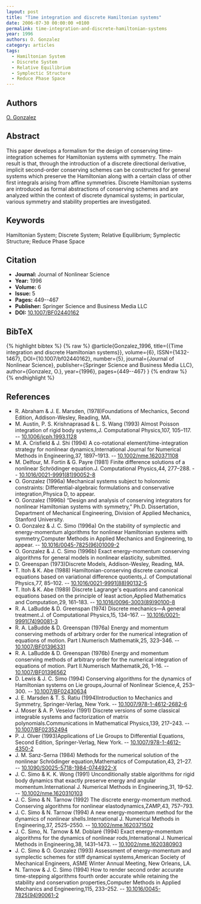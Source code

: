 ```yaml
---
layout: post
title: "Time integration and discrete Hamiltonian systems"
date: 2006-07-30 00:00:00 +0100
permalink: time-integration-and-discrete-hamiltonian-systems
year: 1996
authors: O. Gonzalez
category: articles
tags:
  - Hamiltonian System
  - Discrete System
  - Relative Equilibrium
  - Symplectic Structure
  - Reduce Phase Space
---
```

 
## Authors
[O. Gonzalez](authors/o-gonzalez)
 
## Abstract
This paper develops a formalism for the design of conserving time-integration schemes for Hamiltonian systems with symmetry. The main result is that, through the introduction of a discrete directional derivative, implicit second-order conserving schemes can be constructed for general systems which preserve the Hamiltonian along with a certain class of other first integrals arising from affine symmetries. Discrete Hamiltonian systems are introduced as formal abstractions of conserving schemes and are analyzed within the context of discrete dynamical systems; in particular, various symmetry and stability properties are investigated.
 
## Keywords
Hamiltonian System; Discrete System; Relative Equilibrium; Symplectic Structure; Reduce Phase Space
 
## Citation
- **Journal:** Journal of Nonlinear Science
- **Year:** 1996
- **Volume:** 6
- **Issue:** 5
- **Pages:** 449--467
- **Publisher:** Springer Science and Business Media LLC
- **DOI:** [10.1007/BF02440162](https://doi.org/10.1007/BF02440162)
 
## BibTeX
{% highlight bibtex %}
{% raw %}
@article{Gonzalez_1996,
  title={{Time integration and discrete Hamiltonian systems}},
  volume={6},
  ISSN={1432-1467},
  DOI={10.1007/bf02440162},
  number={5},
  journal={Journal of Nonlinear Science},
  publisher={Springer Science and Business Media LLC},
  author={Gonzalez, O.},
  year={1996},
  pages={449--467}
}
{% endraw %}
{% endhighlight %}
 
## References
- R. Abraham & J. E. Marsden, (1978)Foundations of Mechanics, Second Edition, Addison-Wesley, Reading, MA.
- M. Austin, P. S. Krishnaprasad & L. S. Wang (1993) Almost Poisson integration of rigid body systems,J. Computational Physics,107, 105–117. -- [10.1006/jcph.1993.1128](https://doi.org/10.1006/jcph.1993.1128)
- M. A. Crisfield & J. Shi (1994) A co-rotational element/time-integration strategy for nonlinear dynamics,International Journal for Numerical Methods in Engineering,37, 1897–1913. -- [10.1002/nme.1620371108](https://doi.org/10.1002/nme.1620371108)
- M. Delfour, M. Fortin & G. Payre (1981) Finite difference solutions of a nonlinear Schrödinger equation.J. Computational Physics,44, 277–288. -- [10.1016/0021-9991(81)90052-8](https://doi.org/10.1016/0021-9991(81)90052-8)
- O. Gonzalez (1996a) Mechanical systems subject to holonomic constraints: Differential-algebraic formulations and conservative integration,Physica D, to appear.
- O. Gonzalez (1996b) “Design and analysis of conserving integrators for nonlinear Hamiltonian systems with symmetry,” Ph.D. Dissertation, Department of Mechanical Engineering, Division of Applied Mechanics, Stanford University.
- O. Gonzalez & J. C. Simo (1996a) On the stability of symplectic and energy-momentum algorithms for nonlinear Hamiltonian systems with symmetry,Computer Methods in Applied Mechanics and Engineering, to appear. -- [10.1016/0045-7825(96)01009-2](https://doi.org/10.1016/0045-7825(96)01009-2)
- O. Gonzalez & J. C. Simo (1996b) Exact energy-momentum conserving algorithms for general models in nonlinear elasticity, submitted.
- D. Greenspan (1973)Discrete Models, Addison-Wesley, Reading, MA.
- T. Itoh & K. Abe (1988) Hamiltonian-conserving discrete canonical equations based on variational difference quotients,J. of Computational Physics,77, 85–102. -- [10.1016/0021-9991(88)90132-5](https://doi.org/10.1016/0021-9991(88)90132-5)
- T. Itoh & K. Abe (1989) Discrete Lagrange's equations and canonical equations based on the principle of least action,Applied Mathematics and Computation,29, 161–183. -- [10.1016/0096-3003(89)90100-8](https://doi.org/10.1016/0096-3003(89)90100-8)
- R. A. LaBudde & D. Greenspan (1974) Discrete mechanics—A general treatment.J. of Computational Physics,15, 134–167. -- [10.1016/0021-9991(74)90081-3](https://doi.org/10.1016/0021-9991(74)90081-3)
- R. A. LaBudde & D. Greenspan (1976a) Energy and momentum conserving methods of arbitrary order for the numerical integration of equations of motion. Part I.Numerisch Mathematik,25, 323–346. -- [10.1007/BF01396331](https://doi.org/10.1007/BF01396331)
- R. A. LaBudde & D. Greenspan (1976b) Energy and momentum conserving methods of arbitrary order for the numerical integration of equations of motion. Part II.Numerisch Mathematik,26, 1–16. -- [10.1007/BF01396562](https://doi.org/10.1007/BF01396562)
- D. Lewis & J. C. Simo (1994) Conserving algorithms for the dynamics of Hamiltonian systems on Lie groups,Journal of Nonlinear Science,4, 253–300. -- [10.1007/BF02430634](https://doi.org/10.1007/BF02430634)
- J. E. Marsden & T. S. Ratiu (1994)Introduction to Mechanics and Symmetry, Springer-Verlag, New York. -- [10.1007/978-1-4612-2682-6](https://doi.org/10.1007/978-1-4612-2682-6)
- J. Moser & A. P. Veselov (1991) Discrete versions of some classical integrable systems and factorization of matrix polynomials.Communications in Mathematical Physics,139, 217–243. -- [10.1007/BF02352494](https://doi.org/10.1007/BF02352494)
- P. J. Olver (1993)Applications of Lie Groups to Differential Equations, Second Edition, Springer-Verlag, New York. -- [10.1007/978-1-4612-4350-2](https://doi.org/10.1007/978-1-4612-4350-2)
- J. M. Sanz-Serna (1984) Methods for the numerical solution of the nonlinear Schrödinger equation,Mathematics of Computation,43, 21–27. -- [10.1090/S0025-5718-1984-0744922-X](https://doi.org/10.1090/S0025-5718-1984-0744922-X)
- J. C. Simo & K. K. Wong (1991) Unconditionally stable algorithms for rigid body dynamics that exactly preserve energy and angular momentum.International J. Numerical Methods in Engineering,31, 19–52. -- [10.1002/nme.1620310103](https://doi.org/10.1002/nme.1620310103)
- J. C. Simo & N. Tarnow (1992) The discrete energy-momentum method. Conserving algorithms for nonlinear elastodynamics,ZAMP,43, 757–793.
- J. C. Simo & N. Tarnow (1994) A new energy-momentum method for the dynamics of nonlinear shells.International J. Numerical Methods in Engineering,37, 2525–2550. -- [10.1002/nme.1620371502](https://doi.org/10.1002/nme.1620371502)
- J. C. Simo, N. Tarnow & M. Doblaré (1994) Exact energy-momentum algorithms for the dynamics of nonlinear rods,International J. Numerical Methods in Engineering,38, 1431–1473. -- [10.1002/nme.1620380903](https://doi.org/10.1002/nme.1620380903)
- J. C. Simo & O. Gonzalez (1993) Assessment of energy-momentum and symplectic schemes for stiff dynamical systems,American Society of Mechanical Engineers, ASME Winter Annual Meeting, New Orleans, LA.
- N. Tarnow & J. C. Simo (1994) How to render second order accurate time-stepping algorithms fourth order accurate while retaining the stability and conservation properties,Computer Methods in Applied Mechanics and Engineering,115, 233–252. -- [10.1016/0045-7825(94)90061-2](https://doi.org/10.1016/0045-7825(94)90061-2)

